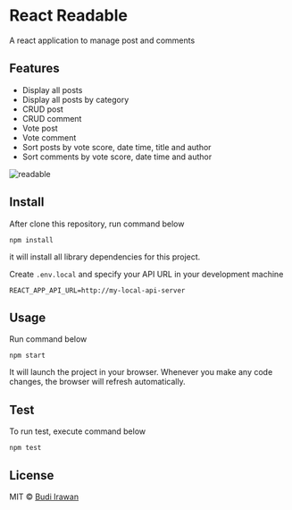 # React Readable

A react application to manage post and comments

## Features
- Display all posts
- Display all posts by category
- CRUD post
- CRUD comment
- Vote post
- Vote comment
- Sort posts by vote score, date time, title and author
- Sort comments by vote score, date time and author

![readable](https://raw.githubusercontent.com/deerawan/react-readable/master/images/react-readable-featured.gif)

## Install
After clone this repository, run command below
```
npm install
```
it will install all library dependencies for this project.

Create `.env.local` and specify your API URL in your development machine
```
REACT_APP_API_URL=http://my-local-api-server
```

## Usage
Run command below
```
npm start
```
It will launch the project in your browser. Whenever you make any code changes, the browser will refresh automatically.

## Test
To run test, execute command below
```
npm test
```

## License
MIT © [Budi Irawan](https://budiirawan.com)